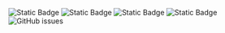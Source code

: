 ![Static Badge](https://img.shields.io/badge/blacklists-60-000000) ![Static Badge](https://img.shields.io/badge/blacklisted-2694240-cc0000) ![Static Badge](https://img.shields.io/badge/whitelisted-2244-00CC00) ![Static Badge](https://img.shields.io/badge/streaming_blacklist-28107-000000) ![GitHub issues](https://img.shields.io/github/issues/fabriziosalmi/blacklists)
